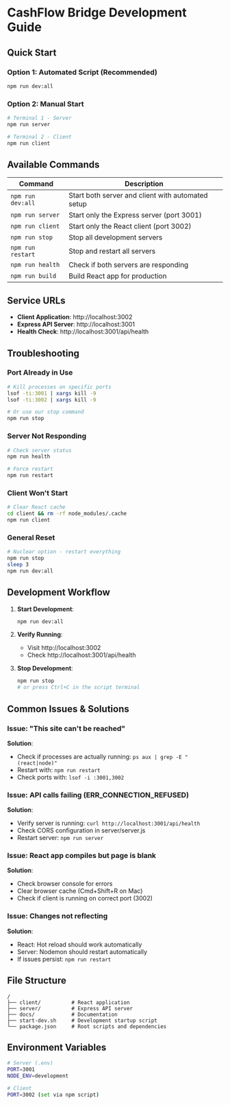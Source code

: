# CashFlow Bridge Development Guide

## Quick Start

### Option 1: Automated Script (Recommended)
```bash
npm run dev:all
```

### Option 2: Manual Start
```bash
# Terminal 1 - Server
npm run server

# Terminal 2 - Client  
npm run client
```

## Available Commands

| Command | Description |
|---------|-------------|
| `npm run dev:all` | Start both server and client with automated setup |
| `npm run server` | Start only the Express server (port 3001) |
| `npm run client` | Start only the React client (port 3002) |
| `npm run stop` | Stop all development servers |
| `npm run restart` | Stop and restart all servers |
| `npm run health` | Check if both servers are responding |
| `npm run build` | Build React app for production |

## Service URLs

- **Client Application**: http://localhost:3002
- **Express API Server**: http://localhost:3001
- **Health Check**: http://localhost:3001/api/health

## Troubleshooting

### Port Already in Use
```bash
# Kill processes on specific ports
lsof -ti:3001 | xargs kill -9
lsof -ti:3002 | xargs kill -9

# Or use our stop command
npm run stop
```

### Server Not Responding
```bash
# Check server status
npm run health

# Force restart
npm run restart
```

### Client Won't Start
```bash
# Clear React cache
cd client && rm -rf node_modules/.cache
npm run client
```

### General Reset
```bash
# Nuclear option - restart everything
npm run stop
sleep 3
npm run dev:all
```

## Development Workflow

1. **Start Development**:
   ```bash
   npm run dev:all
   ```

2. **Verify Running**:
   - Visit http://localhost:3002
   - Check http://localhost:3001/api/health

3. **Stop Development**:
   ```bash
   npm run stop
   # or press Ctrl+C in the script terminal
   ```

## Common Issues & Solutions

### Issue: "This site can't be reached"
**Solution**: 
- Check if processes are actually running: `ps aux | grep -E "(react|node)"`
- Restart with: `npm run restart`
- Check ports with: `lsof -i :3001,3002`

### Issue: API calls failing (ERR_CONNECTION_REFUSED)
**Solution**:
- Verify server is running: `curl http://localhost:3001/api/health`
- Check CORS configuration in server/server.js
- Restart server: `npm run server`

### Issue: React app compiles but page is blank
**Solution**:
- Check browser console for errors
- Clear browser cache (Cmd+Shift+R on Mac)
- Check if client is running on correct port (3002)

### Issue: Changes not reflecting
**Solution**:
- React: Hot reload should work automatically
- Server: Nodemon should restart automatically
- If issues persist: `npm run restart`

## File Structure
```
/
├── client/          # React application
├── server/          # Express API server
├── docs/            # Documentation
├── start-dev.sh     # Development startup script
└── package.json     # Root scripts and dependencies
```

## Environment Variables
```bash
# Server (.env)
PORT=3001
NODE_ENV=development

# Client
PORT=3002 (set via npm script)
```